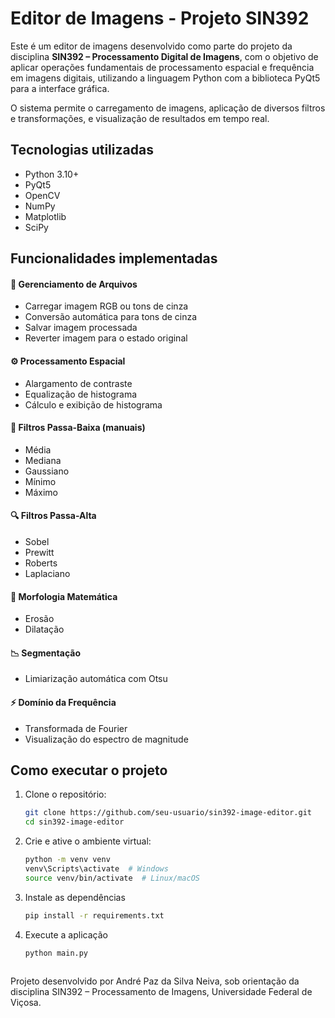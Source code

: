 # Editor de Imagens - Projeto SIN392

Este é um editor de imagens desenvolvido como parte do projeto da disciplina **SIN392 – Processamento Digital de Imagens**, com o objetivo de aplicar operações fundamentais de processamento espacial e frequência em imagens digitais, utilizando a linguagem Python com a biblioteca PyQt5 para a interface gráfica.

O sistema permite o carregamento de imagens, aplicação de diversos filtros e transformações, e visualização de resultados em tempo real.

## Tecnologias utilizadas
- Python 3.10+
- PyQt5
- OpenCV
- NumPy
- Matplotlib
- SciPy

## Funcionalidades implementadas

#### 📂 Gerenciamento de Arquivos
- Carregar imagem RGB ou tons de cinza
- Conversão automática para tons de cinza
- Salvar imagem processada
- Reverter imagem para o estado original

#### ⚙️ Processamento Espacial
- Alargamento de contraste
- Equalização de histograma
- Cálculo e exibição de histograma

#### 🧹 Filtros Passa-Baixa (manuais)
- Média
- Mediana
- Gaussiano
- Mínimo
- Máximo

#### 🔍 Filtros Passa-Alta
- Sobel
- Prewitt
- Roberts
- Laplaciano

#### 🧬 Morfologia Matemática
- Erosão
- Dilatação

#### 📉 Segmentação
- Limiarização automática com Otsu

#### ⚡ Domínio da Frequência
- Transformada de Fourier
- Visualização do espectro de magnitude


## Como executar o projeto

1. Clone o repositório:
   ```bash
   git clone https://github.com/seu-usuario/sin392-image-editor.git
   cd sin392-image-editor

2. Crie e ative o ambiente virtual:
     ```bash
    python -m venv venv
    venv\Scripts\activate  # Windows
    source venv/bin/activate  # Linux/macOS

3. Instale as dependências
    ```bash
    pip install -r requirements.txt

4. Execute a aplicação
    ```bash
    python main.py



Projeto desenvolvido por André Paz da Silva Neiva, sob orientação da disciplina SIN392 – Processamento de Imagens, Universidade Federal de Viçosa.
